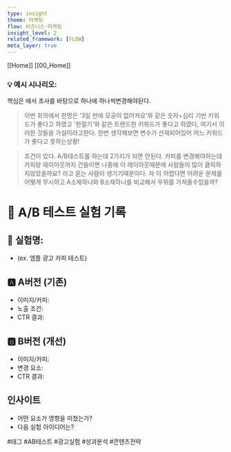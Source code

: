 ```yaml
---
type: insight
theme: 마케팅
flow: 비즈니스-마케팅
insight_level: 2
related_framework: [FLOW]
meta_layer: true
---
```


[[Home]]
[[00_Home]]


### 💡 예시 시나리오:
핵심은 에서 조사를 바탕으로 하나에 하나씩변경해야된다.

> 이번 회의에서 한명은 '3일 만에 모공이 없어져요'와 같은 숫자+심리 기반 키워드가 좋다고 하였고 '한절기'와 같은 트렌드한 키워드가 좋다고 하였다, 여기서 이러한 것들을 가설이라고한다.
> 한번 생각해보면 변수가 산재되어있어 어느 키워드가 좋다고 못하는상황!

>조건이 있다. A/B테스트를 하는데 2가지가 되면 안된다. 카피를 변경해야하는데 카피랑 레이아웃까지 건들이면 나중에 이 레이아웃때문에 사람들이 많이 클릭하지않았을까요? 라고 묻는 사람이 생기기때문이다. 자 이 어렵다면 어려운 문제를 어떻게 무시하고 A소재하나와 B소재하나를 비교해서 우위를 가져올수있을까?


# 🔬 A/B 테스트 실험 기록

## 🎯 실험명:
- (ex. 앰플 광고 카피 테스트)

## 🅰 A버전 (기존)
- 이미지/카피:
- 노출 조건:
- CTR 결과:

## 🅱 B버전 (개선)
- 이미지/카피:
- 변경 요소:
- CTR 결과:

## 인사이트
- 어떤 요소가 영향을 미쳤는가?
- 다음 실험 아이디어는?

#태그 #AB테스트 #광고실험 #성과분석 #콘텐츠전략